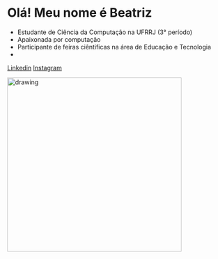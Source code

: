 # Olá! Meu nome é Beatriz
* Estudante de Ciência da Computação na UFRRJ (3° período)
* Apaixonada por computação
* Participante de feiras ciêntificas na área de Educação e Tecnologia
* 
[Linkedin](https://www.linkedin.com/in/beatriz-gama-22a671288/)
[Instagram](https://www.instagram.com/begamadl/)

<img src="https://pbs.twimg.com/media/Fr6vKreWcAAsqFK?format=jpg&name=large" alt="drawing" width="400"/>

